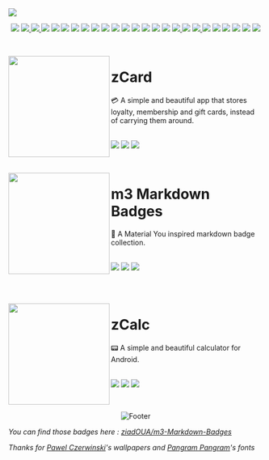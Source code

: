 <img src="https://i.postimg.cc/7Y0M9ZmH/HEADERPROFILE.png">  

<p align="center">

  <img src="https://m3-markdown-badges.vercel.app/stars/6/2/ziadoua/ziadoua">
  
  <a href="https://github.com/ziadOUA">
    <img src="https://ziadoua.github.io/m3-Markdown-Badges/badges/Github/github2.svg">
  </a>

  <a href="https://ziadoua.github.io/">
    <img src="https://ziadoua.github.io/m3-Markdown-Badges/badges/MyPortfolio/myportfolio2.svg">
  </a>
  
  <img src="https://ziadoua.github.io/m3-Markdown-Badges/badges/Windows/windows2.svg">
  <img src="https://ziadoua.github.io/m3-Markdown-Badges/badges/Android/android2.svg">
  <img src="https://ziadoua.github.io/m3-Markdown-Badges/badges/Firefox/firefox2.svg">
  <img src="https://ziadoua.github.io/m3-Markdown-Badges/badges/PyCharm/pycharm2.svg">
  <img src="https://ziadoua.github.io/m3-Markdown-Badges/badges/Python/python2.svg">
  <img src="https://ziadoua.github.io/m3-Markdown-Badges/badges/Webstorm/webstorm2.svg">
  <img src="https://ziadoua.github.io/m3-Markdown-Badges/badges/HTML/html2.svg">
  <img src="https://ziadoua.github.io/m3-Markdown-Badges/badges/CSS/css2.svg">
  <img src="https://ziadoua.github.io/m3-Markdown-Badges/badges/Javascript/javascript2.svg">
  <img src="https://ziadoua.github.io/m3-Markdown-Badges/badges/AndroidStudio/androidstudio2.svg">
  <img src="https://ziadoua.github.io/m3-Markdown-Badges/badges/Markdown/markdown2.svg">
  <img src="https://ziadoua.github.io/m3-Markdown-Badges/badges/Figma/figma2.svg">
  <img src="https://ziadoua.github.io/m3-Markdown-Badges/badges/Obsidian/obsidian2.svg">

  <a href="https://duome.eu/ziadOUA">
    <img src="https://ziadoua.github.io/m3-Markdown-Badges/badges/Duolingo/duolingo2.svg">
  </a>
  
  <img src="https://ziadoua.github.io/m3-Markdown-Badges/badges/Git/git2.svg">
  
  <a href="https://dev.to/ziadoua">
    <img src="https://ziadoua.github.io/m3-Markdown-Badges/badges/Devto/devto2.svg">
  </a>
  
  <img src="https://ziadoua.github.io/m3-Markdown-Badges/badges/Spotify/spotify2.svg">
  <img src="https://ziadoua.github.io/m3-Markdown-Badges/badges/Audacity/audacity2.svg">
  <img src="https://ziadoua.github.io/m3-Markdown-Badges/badges/VisualStudioCode/visualstudiocode2.svg">
  <img src="https://ziadoua.github.io/m3-Markdown-Badges/badges/Scratch/scratch2.svg">
  <img src="https://ziadoua.github.io/m3-Markdown-Badges/badges/Vercel/vercel2.svg">
  <img src="https://ziadoua.github.io/m3-Markdown-Badges/badges/Hacktoberfest2023/hacktoberfest20231.svg">
  
</p>

<br>

<p>
  <a href="https://github.com/ziadOUA/zCard"><img src="https://i.postimg.cc/SsDrqKTR/ZCARD.png" height="200px" align="left"></a>
  <h1>zCard</h1>
  💳 A simple and beautiful app that stores loyalty, membership and gift cards, instead of carrying them around.
  <br><br>
  <p>
    <img src="https://m3-markdown-badges.vercel.app/stars/9/2/ziadoua/zcard">
    <img src="https://ziadoua.github.io/m3-Markdown-Badges/badges/Android/android2.svg">
    <img src="https://ziadoua.github.io/m3-Markdown-Badges/badges/Java/java2.svg">
  </p>
</p>

<br>

<p>
  <a href="https://github.com/ziadOUA/m3-Markdown-Badges"><img src="https://i.postimg.cc/GtzzX3ct/MARKDOWNBADGES.png" height="200px" align="left"></a>
  <h1>m3 Markdown Badges</h1>
  🏅 A Material You inspired markdown badge collection.
  <br><br>
  <p>
    <img src="https://m3-markdown-badges.vercel.app/stars/9/2/ziadoua/m3-markdown-badges">
    <img src="https://ziadoua.github.io/m3-Markdown-Badges/badges/Markdown/markdown2.svg">
    <img src="https://ziadoua.github.io/m3-Markdown-Badges/badges/Vercel/vercel2.svg">
  </p>
</p>

<br>
<br>

<p>
  <a href="https://github.com/ziadOUA/zCalc"><img src="https://i.postimg.cc/4xLmgqyt/ZCALC.png" height="200px" align="left"></a>
  <h1>zCalc</h1>
  📟 A simple and beautiful calculator for Android.
  <br><br>
  <p>
    <img src="https://m3-markdown-badges.vercel.app/stars/6/2/ziadoua/zcalc">
    <img src="https://ziadoua.github.io/m3-Markdown-Badges/badges/Android/android2.svg">
    <img src="https://ziadoua.github.io/m3-Markdown-Badges/badges/Kotlin/kotlin2.svg">
  </p>
</p>

<p align="center">  
<!---- >
<picture>
  <source media="(prefers-color-scheme: dark)" srcset="https://github.com/ziadOUA/ziadOUA/blob/output/github-contribution-grid-snake-dark.svg">
  <source media="(prefers-color-scheme: light)" srcset="https://github.com/ziadOUA/ziadOUA/blob/output/github-contribution-grid-snake.svg">
  <img alt="Github contribution snake animation" src="https://github.com/ziadOUA/ziadOUA/blob/output/github-contribution-grid-snake.svg">
</picture>
<---->
</p>

<br>

<p align="center">  
  <picture>
    <source media="(prefers-color-scheme: dark)" srcset="https://i.postimg.cc/KzPKjBNn/footer-Dark.png">
    <source media="(prefers-color-scheme: light)" srcset="https://i.postimg.cc/C5wRq5P9/footer-Light.png">
    <img alt="Footer" src="https://i.postimg.cc/KzPKjBNn/footer-Dark.png">
  </picture>
</p>

*You can find those badges here : <a href="https://github.com/ziadOUA/m3-Markdown-Badges">ziadOUA/m3-Markdown-Badges</a>*

*Thanks for [Pawel Czerwinski](https://unsplash.com/fr/@pawel_czerwinski)'s wallpapers and [Pangram Pangram](https://pangrampangram.com/)'s fonts*

